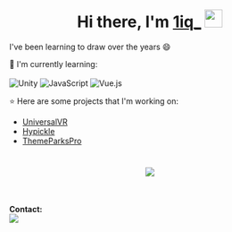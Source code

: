<h1 align="center">Hi there, I'm <a href="https://oneiq.live/" target="_blank">1iq_</a> <img
src="https://github.com/blackcater/blackcater/raw/main/images/Hi.gif" height="32" /></h1>

I've been learning to draw over the years :smile:

:page_with_curl: I'm currently learning:
<br><br>
![Unity](https://img.shields.io/badge/unity-%23000000.svg?style=for-the-badge&logo=unity&logoColor=white)
![JavaScript](https://img.shields.io/badge/javascript-%23323330.svg?style=for-the-badge&logo=javascript&logoColor=%23F7DF1E)
![Vue.js](https://img.shields.io/badge/vuejs-%2335495e.svg?style=for-the-badge&logo=vuedotjs&logoColor=%234FC08D)

:star: Here are some projects that I'm working on:
- [UniversalVR](https://github.com/UniversalVirtualResort)
- [Hypickle](https://github.com/HypickleServer)
- [ThemeParksPro](https://github.com/ThemeParksPro)
<h1 align="center">
<img src="https://bad-apple-github-readme.vercel.app/api?show_bg=1&username=ryanrox333theme=dark">
</h1>
<br>

**Contact:**
<br>
<img src="https://img.shields.io/badge/-iq%232360-%2336393F?style=for-the-badge&logo=discord"></img>
